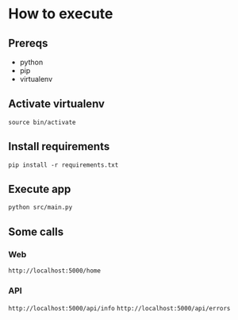 # How to execute

## Prereqs

* python
* pip
* virtualenv

## Activate virtualenv
`source bin/activate`

## Install requirements
`pip install -r requirements.txt`

## Execute app
`python src/main.py`

## Some calls

### Web
`http://localhost:5000/home`

### API
`http://localhost:5000/api/info`
`http://localhost:5000/api/errors`
